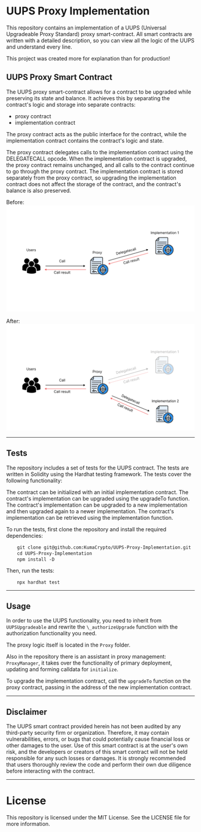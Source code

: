 # UUPS Proxy Implementation

This repository contains an implementation of a UUPS (Universal Upgradeable Proxy Standard) proxy smart-contract.
All smart contracts are written with a detailed description, so you can view all the logic of the UUPS and understand every line.

This project was created more for explanation than for production!

## UUPS Proxy Smart Contract

The UUPS proxy smart-contract allows for a contract to be upgraded while preserving its state and balance. It achieves this by separating the contract's logic and storage into separate contracts:

-   proxy contract
-   implementation contract

The proxy contract acts as the public interface for the contract, while the implementation contract contains the contract's logic and state.

The proxy contract delegates calls to the implementation contract using the DELEGATECALL opcode. When the implementation contract is upgraded, the proxy contract remains unchanged, and all calls to the contract continue to go through the proxy contract. The implementation contract is stored separately from the proxy contract, so upgrading the implementation contract does not affect the storage of the contract, and the contract's balance is also preserved.

Before:
![HowProxyWorkExample1](./img/ProxyExampleV1.png)

After:
![HowProxyWorkExample2](./img/ProxyExampleV2.png)

---

## Tests

The repository includes a set of tests for the UUPS contract. The tests are written in Solidity using the Hardhat testing framework. The tests cover the following functionality:

The contract can be initialized with an initial implementation contract.
The contract's implementation can be upgraded using the upgradeTo function.
The contract's implementation can be upgraded to a new implementation and then upgraded again to a newer implementation.
The contract's implementation can be retrieved using the implementation function.

To run the tests, first clone the repository and install the required dependencies:

```shell
    git clone git@github.com:KumaCrypto/UUPS-Proxy-Implementation.git
    cd UUPS-Proxy-Implementation
    npm install -D
```

Then, run the tests:

```shell
    npx hardhat test
```

---

## Usage

In order to use the UUPS functionality, you need to inherit from `UUPSUpgradeable` and rewrite the `\_authorizeUpgrade` function with the authorization functionality you need.

The proxy logic itself is located in the `Proxy` folder.

Also in the repository there is an assistant in proxy management: `ProxyManager`, it takes over the functionality of primary deployment, updating and forming calldata for `initialize`.

To upgrade the implementation contract, call the `upgradeTo` function on the proxy contract, passing in the address of the new implementation contract.

---

## Disclaimer

The UUPS smart contract provided herein has not been audited by any third-party security firm or organization. Therefore, it may contain vulnerabilities, errors, or bugs that could potentially cause financial loss or other damages to the user. Use of this smart contract is at the user's own risk, and the developers or creators of this smart contract will not be held responsible for any such losses or damages. It is strongly recommended that users thoroughly review the code and perform their own due diligence before interacting with the contract.

---

# License

This repository is licensed under the MIT License. See the LICENSE file for more information.
